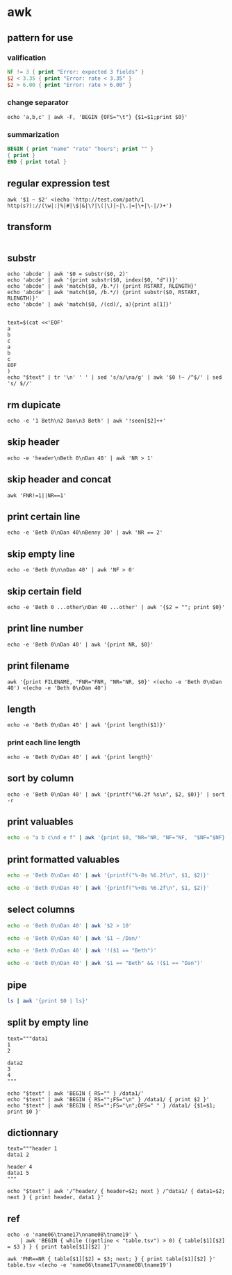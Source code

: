 # awk

## pattern for use

### valification

```awk
NF != 3 { print "Error: expected 3 fields" }
$2 < 3.35 { print "Error: rate < 3.35" }
$2 > 6.00 { print "Error: rate > 6.00" }
```

### change separator

```
echo 'a,b,c' | awk -F, 'BEGIN {OFS="\t"} {$1=$1;print $0}'
```

### summarization

```awk
BEGIN { print "name" "rate" "hours"; print "" }
{ print }
END { print total }
```

## regular expression test

```
awk '$1 ~ $2' <(echo 'http://test.com/path/1 http(s?)://(\w|:|%|#|\$|&|\?|\(|\)|~|\.|=|\+|\-|/)+')
```

## transform

```
```

## substr

```
echo 'abcde' | awk '$0 = substr($0, 2)'
echo 'abcde' | awk '{print substr($0, index($0, "d"))}'
echo 'abcde' | awk 'match($0, /b.*/) {print RSTART, RLENGTH}'
echo 'abcde' | awk 'match($0, /b.*/) {print substr($0, RSTART, RLENGTH)}'
echo 'abcde' | awk 'match($0, /(cd)/, a){print a[1]}'
```


```

text=$(cat <<'EOF'
a
b
c
a
b
c
EOF
)
echo "$text" | tr '\n' ' ' | sed 's/a/\na/g' | awk '$0 !~ /^$/' | sed 's/ $//'

```

## rm dupicate

```
echo -e '1 Beth\n2 Dan\n3 Beth' | awk '!seen[$2]++'
```

## skip header

```
echo -e 'header\nBeth 0\nDan 40' | awk 'NR > 1'
```

## skip header and concat

```
awk 'FNR!=1||NR==1'
```

## print certain line

```
echo -e 'Beth 0\nDan 40\nBenny 30' | awk 'NR == 2'
```

## skip empty line

```
echo -e 'Beth 0\n\nDan 40' | awk 'NF > 0'
```

## skip certain field

```
echo -e 'Beth 0 ...other\nDan 40 ...other' | awk '{$2 = ""; print $0}'
```

## print line number

```
echo -e 'Beth 0\nDan 40' | awk '{print NR, $0}'
```

## print filename

```
awk '{print FILENAME, "FNR="FNR, "NR="NR, $0}' <(echo -e 'Beth 0\nDan 40') <(echo -e 'Beth 0\nDan 40')
```

## length

```
echo -e 'Beth 0\nDan 40' | awk '{print length($1)}'
```

### print each line length

```
echo -e 'Beth 0\nDan 40' | awk '{print length}'
```

## sort by column

```
echo -e 'Beth 0\nDan 40' | awk '{printf("%6.2f %s\n", $2, $0)}' | sort -r
```

## print valuables

```bash
echo -e "a b c\nd e f" | awk '{print $0, "NR="NR, "NF="NF,  "$NF="$NF}'
```

## print formatted valuables

```bash
echo -e 'Beth 0\nDan 40' | awk '{printf("%-8s %6.2f\n", $1, $2)}'
```

```bash
echo -e 'Beth 0\nDan 40' | awk '{printf("%+8s %6.2f\n", $1, $2)}'
```

## select columns

```bash
echo -e 'Beth 0\nDan 40' | awk '$2 > 10'
```

```bash
echo -e 'Beth 0\nDan 40' | awk '$1 ~ /Dan/'
```

```bash
echo -e 'Beth 0\nDan 40' | awk '!($1 == "Beth")'
```

```bash
echo -e 'Beth 0\nDan 40' | awk '$1 == "Beth" && !($1 == "Dan")'
```

## pipe

```bash
ls | awk '{print $0 | ls}'
```

## split by empty line

```
text="""data1
1
2

data2
3
4
"""

echo "$text" | awk 'BEGIN { RS="" } /data1/'
echo "$text" | awk 'BEGIN { RS="";FS="\n" } /data1/ { print $2 }'
echo "$text" | awk 'BEGIN { RS="";FS="\n";OFS=" " } /data1/ {$1=$1; print $0 }'
```

## dictionnary

```
text="""header 1
data1 2

header 4
data1 5
"""

echo "$text" | awk '/^header/ { header=$2; next } /^data1/ { data1=$2; next } { print header, data1 }'
```

## ref

```
echo -e 'name06\tname17\nname08\tname19' \
    | awk 'BEGIN { while ((getline < "table.tsv") > 0) { table[$1][$2] = $3 } } { print table[$1][$2] }'
```

```
awk 'FNR==NR { table[$1][$2] = $3; next; } { print table[$1][$2] }' table.tsv <(echo -e 'name06\tname17\nname08\tname19')
```
